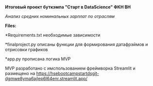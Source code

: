 **Итоговый проект буткэмпа "Старт в DataScience" ФКН ВН**

*Анализ средних номинальных зарплат по отраслям*

**Files:**

*Requirements.txt необходимые зависимости 

*finalproject.py  описаны функции для формирования датафрэймов и отрисовки графиков 

*app.py прописана логика MVP 


MVP разработано с имспользованием фреймворка Streamlit и размещено на https://hsebootcampstartdsgit-dgmwe8yma6ajlep6l64enr.streamlit.app/
